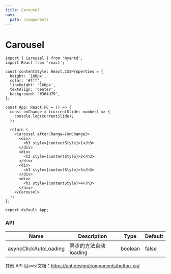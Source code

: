 ```yaml
---
title: Carousel
nav:
  path: /components
---
```


# Carousel

```tsx
import { Carousel } from 'myantd';
import React from 'react';

const contentStyle: React.CSSProperties = {
  height: '160px',
  color: '#fff',
  lineHeight: '160px',
  textAlign: 'center',
  background: '#364d79',
};

const App: React.FC = () => {
  const onChange = (currentSlide: number) => {
    console.log(currentSlide);
  };

  return (
    <Carousel afterChange={onChange}>
      <div>
        <h3 style={contentStyle}>1</h3>
      </div>
      <div>
        <h3 style={contentStyle}>2</h3>
      </div>
      <div>
        <h3 style={contentStyle}>3</h3>
      </div>
      <div>
        <h3 style={contentStyle}>4</h3>
      </div>
    </Carousel>
  );
};

export default App;
```

### API

| Name                  | Description            | Type    | Default |
| --------------------- | ---------------------- | ------- | ------- |
| asyncClickAutoLoading | 异步的方法自动 loading | boolean | false   |

其他 API 见`antd`文档：https://ant.design/components/button-cn/
